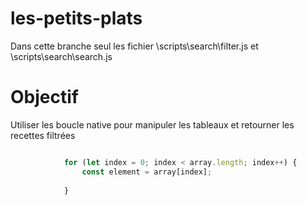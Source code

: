 # les-petits-plats
Dans cette branche seul les fichier \scripts\search\filter.js et \scripts\search\search.js

# Objectif
Utiliser les boucle native pour manipuler les tableaux et retourner les recettes filtrées

```javascript

            for (let index = 0; index < array.length; index++) {
                const element = array[index];
                
            }
            
```
